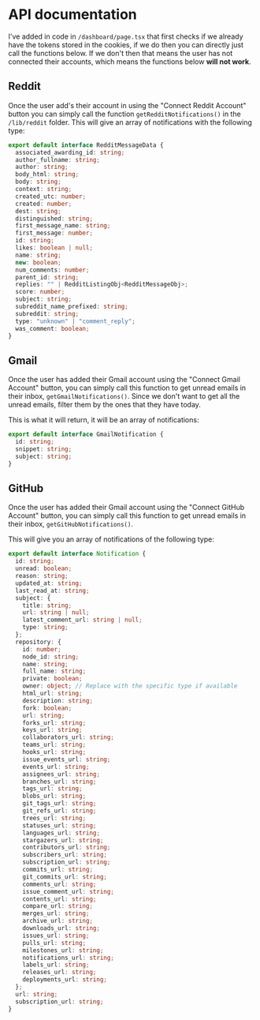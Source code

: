 # API documentation

I've added in code in `/dashboard/page.tsx` that first checks if we already have the tokens stored in the cookies, if we do then you can directly just call the functions below. If we don't then that means the user has not connected their accounts, which means the functions below **will not work**.

## Reddit
Once the user add's their account in using the "Connect Reddit Account" button you can simply call the function `getRedditNotifications()` in the `/lib/reddit` folder. This will give an array of notifications with the following type:

```ts
export default interface RedditMessageData {
  associated_awarding_id: string;
  author_fullname: string;
  author: string;
  body_html: string;
  body: string;
  context: string;
  created_utc: number;
  created: number;
  dest: string;
  distinguished: string;
  first_message_name: string;
  first_message: number;
  id: string;
  likes: boolean | null;
  name: string;
  new: boolean;
  num_comments: number;
  parent_id: string;
  replies: "" | RedditListingObj<RedditMessageObj>;
  score: number;
  subject: string;
  subreddit_name_prefixed: string;
  subreddit: string;
  type: "unknown" | "comment_reply";
  was_comment: boolean;
}
```

## Gmail
Once the user has added their Gmail account using the "Connect Gmail Account" button, you can simply call this function to get unread emails in their inbox, `getGmailNotifications()`. Since we don't want to get all the unread emails, filter them by the ones that they have today.

This is what it will return, it will be an array of notifications:
```ts
export default interface GmailNotification {
  id: string;
  snippet: string;
  subject: string;
}
```

## GitHub
Once the user has added their Gmail account using the "Connect GitHub Account" button, you can simply call this function to get unread emails in their inbox, `getGitHubNotifications()`.

This will give you an array of notifications of the following type:

```ts
export default interface Notification {
  id: string;
  unread: boolean;
  reason: string;
  updated_at: string;
  last_read_at: string;
  subject: {
    title: string;
    url: string | null;
    latest_comment_url: string | null;
    type: string;
  };
  repository: {
    id: number;
    node_id: string;
    name: string;
    full_name: string;
    private: boolean;
    owner: object; // Replace with the specific type if available
    html_url: string;
    description: string;
    fork: boolean;
    url: string;
    forks_url: string;
    keys_url: string;
    collaborators_url: string;
    teams_url: string;
    hooks_url: string;
    issue_events_url: string;
    events_url: string;
    assignees_url: string;
    branches_url: string;
    tags_url: string;
    blobs_url: string;
    git_tags_url: string;
    git_refs_url: string;
    trees_url: string;
    statuses_url: string;
    languages_url: string;
    stargazers_url: string;
    contributors_url: string;
    subscribers_url: string;
    subscription_url: string;
    commits_url: string;
    git_commits_url: string;
    comments_url: string;
    issue_comment_url: string;
    contents_url: string;
    compare_url: string;
    merges_url: string;
    archive_url: string;
    downloads_url: string;
    issues_url: string;
    pulls_url: string;
    milestones_url: string;
    notifications_url: string;
    labels_url: string;
    releases_url: string;
    deployments_url: string;
  };
  url: string;
  subscription_url: string;
}
```